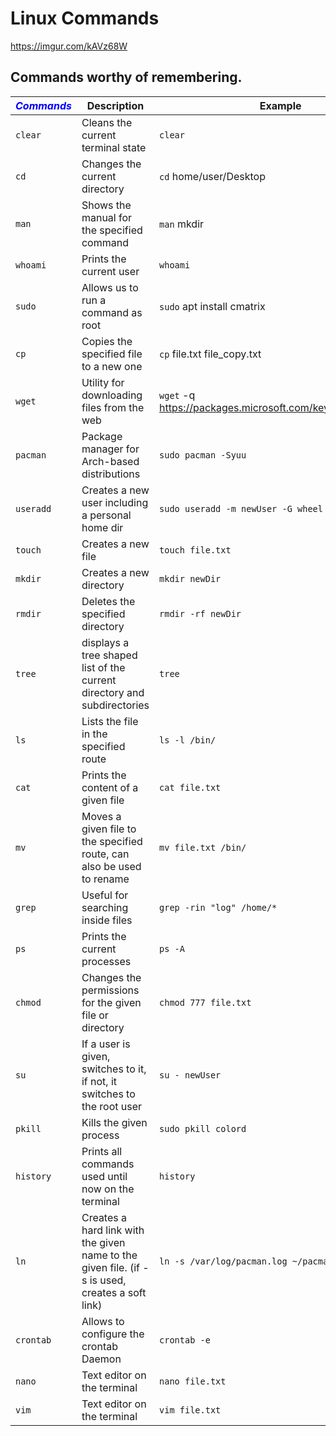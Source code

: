 
# Linux Commands
https://imgur.com/kAVz68W
## Commands worthy of remembering.

|<span style="color:blue">*Commands*</span>|Description|Example|
|--------|-----------|-------|
|`clear`|Cleans the current terminal state|`clear`|
|`cd`|Changes the current directory|`cd` home/user/Desktop|
|`man`|Shows the manual for the specified command|`man` mkdir|
|`whoami`|Prints the current user| `whoami`|
|`sudo`|Allows us to run a command as root|`sudo` apt install cmatrix|
|`cp`| Copies the specified file to a new one| `cp` file.txt file_copy.txt|
|`wget`|Utility for downloading files from the web|`wget` -q https://packages.microsoft.com/keys/microsoft.asc|
|`pacman`|Package manager for Arch-based distributions| `sudo pacman -Syuu`|
|`useradd`|Creates a new user including a personal home dir| `sudo useradd -m newUser -G wheel -p 123456`|
|`touch`|Creates a new file| `touch file.txt`|
|`mkdir`|Creates a new directory| `mkdir newDir`|
|`rmdir`|Deletes the specified directory| `rmdir -rf newDir`|
|`tree`|displays a tree shaped list of the current directory and subdirectories| `tree`|
|`ls`|Lists the file in the specified route| `ls -l /bin/`|
|`cat`|Prints the content of a given file| `cat file.txt`|
|`mv`|Moves a given file to the specified route, can also be used to rename| `mv file.txt /bin/`|
|`grep`|Useful for searching inside files| `grep -rin "log" /home/*`|
|`ps`|Prints the current processes| `ps -A`|
|`chmod`|Changes the permissions for the given file or directory| `chmod 777 file.txt`|
|`su`|If a user is given, switches to it, if not, it switches to the root user| `su - newUser`|
|`pkill`|Kills the given process| `sudo pkill colord`|
|`history`|Prints all commands used until now on the terminal| `history`|
|`ln`|Creates a hard link with the given name to the given file. (if -s is used, creates a soft link)| `ln -s /var/log/pacman.log ~/pacman.log`|
|`crontab`|Allows to configure the crontab Daemon| `crontab -e`|
|`nano`|Text editor on the terminal| `nano file.txt`|
|`vim`|Text editor on the terminal| `vim file.txt`|
